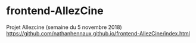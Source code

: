 # frontend-AllezCine
Projet Allezcine (semaine du 5 novembre 2018)
https://github.com/nathanhennaux.github.io/frontend-AllezCine/index.html
